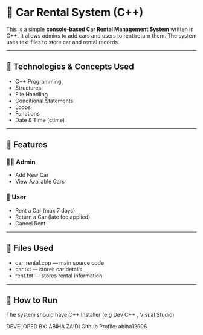# 🚗 Car Rental System (C++)

This is a simple **console-based Car Rental Management System** written in C++. It allows admins to add cars and users to rent/return them. The system uses text files to store car and 
rental records.

---

## 🔧 Technologies & Concepts Used

- C++ Programming
- Structures
- File Handling
- Conditional Statements
- Loops
- Functions
- Date & Time (ctime)

---

## 📂 Features

### 👨‍💼 Admin
- Add New Car
- View Available Cars

### 👤 User
- Rent a Car (max 7 days)
- Return a Car (late fee applied)
- Cancel Rent

---

## 📁 Files Used

- car_rental.cpp — main source code
- car.txt — stores car details
- rent.txt — stores rental information

---

## 🚀 How to Run

The system should have C++ Installer (e.g Dev C++ , Visual Studio)


DEVELOPED BY: ABIHA ZAIDI
Github Profile: abiha12906
